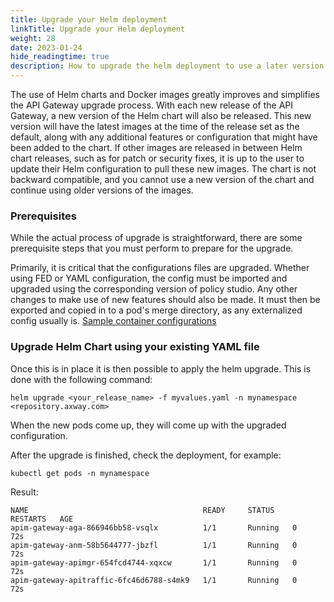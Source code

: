 ```yaml
---
title: Upgrade your Helm deployment
linkTitle: Upgrade your Helm deployment
weight: 28
date: 2023-01-24
hide_readingtime: true
description: How to upgrade the helm deployment to use a later version of the gateway.
---
```


The use of Helm charts and Docker images greatly improves and simplifies the API Gateway upgrade process. With each new release of the API Gateway, a new version of the Helm chart will also be released. This new version will have the latest images at the time of the release set as the default, along with any additional features or configuration that might have been added to the chart. If other images are released in between Helm chart releases, such as for patch or security fixes, it is up to the user to update their Helm configuration to pull these new images. The chart is not backward compatible, and you cannot use a new version of the chart and continue using older versions of the images.

### Prerequisites

While the actual process of upgrade is straightforward, there are some prerequisite steps that you must perform to prepare for the upgrade.

Primarily, it is critical that the configurations files are upgraded. Whether using FED or YAML configuration, the config must be imported and upgraded using the corresponding version of policy studio. Any other changes to make use of new features should also be made. It must then be exported and copied in to a pod's merge directory, as any externalized config usually is. [Sample container configurations](/docs/apim_installation/apigw_containers/deployment_flows/axway_image_deployment/helm_deployment#the-structure-of-configuration-directories)

### Upgrade Helm Chart using your existing YAML file

Once this is in place it is then possible to apply the helm upgrade. This is done with the following command:

```
helm upgrade <your_release_name> -f myvalues.yaml -n mynamespace <repository.axway.com>
```

When the new pods come up, they will come up with the upgraded configuration.

After the upgrade is finished, check the deployment, for example:

```
kubectl get pods -n mynamespace
```

Result:

```
NAME                                       READY     STATUS    RESTARTS   AGE
apim-gateway-aga-866946bb58-vsqlx          1/1       Running   0          72s
apim-gateway-anm-58b5644777-jbzfl          1/1       Running   0          72s
apim-gateway-apimgr-654fcd4744-xqxcw       1/1       Running   0          72s
apim-gateway-apitraffic-6fc46d6788-s4mk9   1/1       Running   0          72s
```
